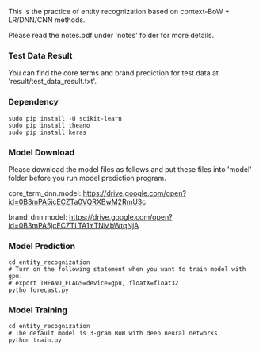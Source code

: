 This is the practice of entity recognization based on context-BoW + LR/DNN/CNN methods.

Please read the notes.pdf under 'notes' folder for more details.

### Test Data Result
You can find the core terms and brand prediction for test data at 'result/test_data_result.txt'.

### Dependency
```
sudo pip install -U scikit-learn
sudo pip install theano
sudo pip install keras
```

### Model Download
Please download the model files as follows and put these files into 'model' folder before you run model prediction program.

core_term_dnn.model: https://drive.google.com/open?id=0B3mPA5jcECZTa0VQRXBwM2RmU3c

brand_dnn.model: https://drive.google.com/open?id=0B3mPA5jcECZTLTA1YTNMbWtqNjA

### Model Prediction
```
cd entity_recognization
# Turn on the following statement when you want to train model with gpu.
# export THEANO_FLAGS=device=gpu, floatX=float32
pytho forecast.py
```

### Model Training
```
cd entity_recognization
# The default model is 3-gram BoW with deep neural networks.
python train.py
```
